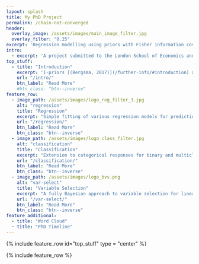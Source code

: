 ```yaml
---
layout: splash
title: My PhD Project
permalink: /chain-not-converged
header:
  overlay_image: /assets/images/main_image_filter.jpg
  overlay_filter: "0.25"
excerpt: 'Regression modelling using priors with Fisher information covariance kernels (I-priors) <br /><br /> [Poster (PDF)](/my-phd-poster.pdf){: .btn .btn--light-outline}&nbsp;[View Source](https://github.com/haziqj/phd-poster/){: .btn .btn--light-outline}'
intro: 
  - excerpt: 'A project submitted to the London School of Economics and Political Science for the degree of Doctor of Philosophy in Statistics.'
top_stuff:
  - title: "Introduction"
    excerpt: 'I-priors [(Bergsma, 2017)](/further-info/#introduction) are a class of objective priors which make use of the Fisher information. Estimation is simple, inference straightforward, and often gives better predictions for new data.'
    url: "/intro/"
    btn_label: "Read More"
    #btn_class: "btn--inverse"
feature_row:
  - image_path: /assets/images/logo_reg_filter_3.jpg
    alt: "regression"
    title: "Regression"
    excerpt: "Simple fitting of various regression models for prediction and inference."
    url: "/regression/"
    btn_label: "Read More"
    btn_class: "btn--inverse"
  - image_path: /assets/images/logo_class_filter.jpg
    alt: "classification"
    title: "Classification"
    excerpt: "Extension to categorical responses for binary and multiclass classification."
    url: "/classification/"
    btn_label: "Read More"
    btn_class: "btn--inverse"
  - image_path: /assets/images/logo_bvs.png
    alt: "var-select"
    title: "Variable Selection"
    excerpt: "A fully Bayesian approach to variable selection for linear models."
    url: "/var-select/"
    btn_label: "Read More"
    btn_class: "btn--inverse"
feature_additional:
  - title: "Word Cloud"
  - title: "PhD Timeline"
---
```

<!--
I-priors are a class of objective priors on regression functions which make use of its Fisher information in a vector space framework. We present firstly some methodology and computational work on estimating regression functions by working in the appropriate reproducing kernel Hilbert space of functions and assuming an I-prior on the function of interest. Secondly, work on extending the I-prior methodology to categorical responses for classification is presented, in which estimation is performed using a variational approximation to the likelihood. Finally, a fully Bayes approach is considered where I-priors are used for variable selection.
-->

{% include feature_row id="top_stuff" type = "center" %}

{% include feature_row %}

<!-- {% include feature_row id="feature_additional" %} -->

<!-- ```r

      R> (mod <- ipriorBVS(y ~ ., data))
      ##             PIP     1     2     3        
      ## X.1       0.979     x     x     x         
      ## X.2       0.973     x     x     x          
      ## X.3       0.425           x                
      ## X.4       0.991     x     x     x         
      ## X.5       0.194                 x          
      ## PMP             0.439 0.321 0.103  
      ## BF              1.000 0.730 0.235  

``` -->
<!-- {% include feature_row id="intro" type="center" %} -->

